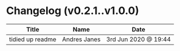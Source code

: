 # Changelog (v0.2.1..v1.0.0)

| Title | Name | Date |
| ----- | ---- | ---- |
| tidied up readme | Andres Janes | 3rd Jun 2020 @ 19:44 |


